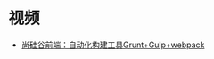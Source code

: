 



# 视频

* [尚硅谷前端：自动化构建工具Grunt+Gulp+webpack](https://www.bilibili.com/video/av67462199?from=search&seid=3761726523875051382)
